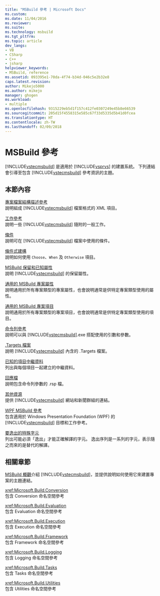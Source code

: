 ```yaml
---
title: "MSBuild 參考 | Microsoft Docs"
ms.custom: 
ms.date: 11/04/2016
ms.reviewer: 
ms.suite: 
ms.technology: msbuild
ms.tgt_pltfrm: 
ms.topic: article
dev_langs:
- VB
- CSharp
- C++
- jsharp
helpviewer_keywords:
- MSBuild, reference
ms.assetid: 093395e1-70da-4f74-b34d-046c5e2b32e8
caps.latest.revision: 
author: Mikejo5000
ms.author: mikejo
manager: ghogen
ms.workload:
- multiple
ms.openlocfilehash: 9315229eb5d1f157c412fe0307249e45b8e66539
ms.sourcegitcommit: 205d15f4558315e585c67f33d5335d5b41d0fcea
ms.translationtype: HT
ms.contentlocale: zh-TW
ms.lasthandoff: 02/09/2018
---
```

# <a name="msbuild-reference"></a>MSBuild 參考
[!INCLUDE[vstecmsbuild](../extensibility/internals/includes/vstecmsbuild_md.md)] 是適用於 [!INCLUDE[vsprvs](../code-quality/includes/vsprvs_md.md)] 的建置系統。 下列連結會引導至包含 [!INCLUDE[vstecmsbuild](../extensibility/internals/includes/vstecmsbuild_md.md)] 參考資訊的主題。  
  
## <a name="in-this-section"></a>本節內容  
 [專案檔案結構描述參考](../msbuild/msbuild-project-file-schema-reference.md)  
 說明組成 [!INCLUDE[vstecmsbuild](../extensibility/internals/includes/vstecmsbuild_md.md)] 檔案格式的 XML 項目。  
  
 [工作參考](../msbuild/msbuild-task-reference.md)  
 說明一些 [!INCLUDE[vstecmsbuild](../extensibility/internals/includes/vstecmsbuild_md.md)] 隨附的一般工作。  
  
 [條件](../msbuild/msbuild-conditions.md)  
 說明可在 [!INCLUDE[vstecmsbuild](../extensibility/internals/includes/vstecmsbuild_md.md)] 檔案中使用的條件。  
  
 [條件式建構](../msbuild/msbuild-conditional-constructs.md)  
 說明如何使用 `Choose`、`When` 及 `Otherwise` 項目。  
  
 [MSBuild 保留和已知屬性](../msbuild/msbuild-reserved-and-well-known-properties.md)  
 說明 [!INCLUDE[vstecmsbuild](../extensibility/internals/includes/vstecmsbuild_md.md)] 的保留屬性。  
  
 [通用的 MSBuild 專案屬性](../msbuild/common-msbuild-project-properties.md)  
 說明通用於所有專案類型的專案屬性，也會說明通常是供特定專案類型使用的屬性。  
  
 [通用的 MSBuild 專案項目](../msbuild/common-msbuild-project-items.md)  
 說明通用於所有專案類型的專案項目，也會說明通常是供特定專案類型使用的項目。  
  
 [命令列參考](../msbuild/msbuild-command-line-reference.md)  
 說明可以與 [!INCLUDE[vstecmsbuild](../extensibility/internals/includes/vstecmsbuild_md.md)].exe 搭配使用的引數和參數。  
  
 [.Targets 檔案](../msbuild/msbuild-dot-targets-files.md)  
 說明 [!INCLUDE[vstecmsbuild](../extensibility/internals/includes/vstecmsbuild_md.md)] 內含的 .Targets 檔案。  
  
 [已知的項目中繼資料](../msbuild/msbuild-well-known-item-metadata.md)  
 列出與每個項目一起建立的中繼資料。  
  
 [回應檔](../msbuild/msbuild-response-files.md)  
 說明包含命令列參數的 .rsp 檔。  
  
 [其他資源](../msbuild/additional-resources-for-msbuild.md)  
 提供 [!INCLUDE[vstecmsbuild](../extensibility/internals/includes/vstecmsbuild_md.md)] 網站和新聞群組的連結。  
  
 [WPF MSBuild 參考](../msbuild/wpf-msbuild-reference.md)  
 包含適用於 Windows Presentation Foundation (WPF) 的 [!INCLUDE[vstecmsbuild](../extensibility/internals/includes/vstecmsbuild_md.md)] 目標和工作參考。  
  
 [要逸出的特殊字元](../msbuild/special-characters-to-escape.md)  
 列出可能必須「逸出」才能正確解譯的字元。 逸出序列是一系列的字元，表示隨之而來的是替代的解譯。  
  
## <a name="related-sections"></a>相關章節  
 [MSBuild 概觀](../msbuild/msbuild.md)介紹 [!INCLUDE[vstecmsbuild](../extensibility/internals/includes/vstecmsbuild_md.md)]，並提供說明如何使用它來建置專案的主題連結。  
  
 <xref:Microsoft.Build.Conversion>  
 包含 Conversion 命名空間參考  
  
 <xref:Microsoft.Build.Evaluation>  
 包含 Evaluation 命名空間參考  
  
 <xref:Microsoft.Build.Execution>  
 包含 Execution 命名空間參考  
  
 <xref:Microsoft.Build.Framework>  
 包含 Framework 命名空間參考  
  
 <xref:Microsoft.Build.Logging>  
 包含 Logging 命名空間參考  
  
 <xref:Microsoft.Build.Tasks>  
 包含 Tasks 命名空間參考  
  
 <xref:Microsoft.Build.Utilities>  
 包含 Utilities 命名空間參考